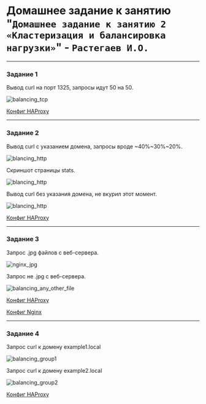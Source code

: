# Домашнее задание к занятию "`Домашнее задание к занятию 2 «Кластеризация и балансировка нагрузки»`" - `Растегаев И.О.`

---


### Задание 1


Вывод curl на порт 1325, запросы идут 50 на 50.

![balancing_tcp](https://github.com/petrushka1991/rastegaev_homework/blob/main/Clustering_and_load_balancing/images/balancing_tcp.jpg)

[Конфиг HAProxy](ex1/haproxy.cfg)


---

### Задание 2


Вывод curl с указанием домена, запросы вроде \~40%\~30%\~20%.

![blancing_http](https://github.com/petrushka1991/rastegaev_homework/blob/main/Clustering_and_load_balancing/images/balancing_http.jpg)

Скриншот страницы stats.

![blancing_http](https://github.com/petrushka1991/rastegaev_homework/blob/main/Clustering_and_load_balancing/images/haproxy_stats.jpg) 

Вывод curl без указания домена, не вкурил этот момент.

![blancing_http](https://github.com/petrushka1991/rastegaev_homework/blob/main/Clustering_and_load_balancing/images/without_http.jpg)

[Конфиг HAProxy](ex2/haproxy.cfg)


---

### Задание 3


Запрос .jpg файлов с веб-сервера.

![nginx_jpg](https://github.com/petrushka1991/rastegaev_homework/blob/main/Clustering_and_load_balancing/images/nginx_jpg.jpg) 

Запрос не .jpg c веб-сервера.

![balancing_any_other_file](https://github.com/petrushka1991/rastegaev_homework/blob/main/Clustering_and_load_balancing/images/balancing_any_other_file.jpg)

[Конфиг HAProxy](ex3/haproxy.cfg)

[Конфиг Nginx](ex3/nginx.cfg)


---

### Задание 4


Запрос curl к домену example1.local

![balancing_group1](https://github.com/petrushka1991/rastegaev_homework/blob/main/Clustering_and_load_balancing/images/balancing_group1.jpg)

Запрос curl к домену example2.local

![balancing_group2](https://github.com/petrushka1991/rastegaev_homework/blob/main/Clustering_and_load_balancing/images/balancing_group2.jpg)

[Конфиг HAProxy](ex4/haproxy.cfg)
